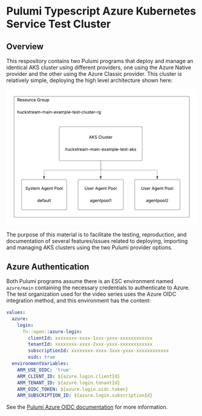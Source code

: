 Pulumi Typescript Azure Kubernetes Service Test Cluster
=======================================================

Overview
--------

This respository contains two Pulumi programs that deploy and manage an identical AKS cluster using different providers, one using the Azure Native provider and the other using the Azure Classic provider. This cluster is relatively simple, deploying the high level architecture shown here:

![AKS Cluster Architecture](docs/img/example_aks_architecture.png "AKS Cluster Architecture")

The purpose of this material is to facilitate the testing, reproduction, and documentation of several features/issues related to deploying, importing and managing AKS clusters using the two Pulumi provider options.

Azure Authentication
---------------------

Both Pulumi programs assume there is an ESC environment named `azure/main` containing the necessary credentials to authenticate to Azure. The test organization used for the video series uses the Azure OIDC integration method, and this environment has the content:

```yaml
values:
  azure:
    login:
      fn::open::azure-login:
        clientId: xxxxxxxx-xxxx-1xxx-yxxx-xxxxxxxxxxxx
        tenantId: xxxxxxxx-xxxx-2xxx-yxxx-xxxxxxxxxxxx
        subscriptionId: xxxxxxxx-xxxx-3xxx-yxxx-xxxxxxxxxxxx
        oidc: true
  environmentVariables:
    ARM_USE_OIDC: 'true'
    ARM_CLIENT_ID: ${azure.login.clientId}
    ARM_TENANT_ID: ${azure.login.tenantId}
    ARM_OIDC_TOKEN: ${azure.login.oidc.token}
    ARM_SUBSCRIPTION_ID: ${azure.login.subscriptionId}
```
See the [Pulumi Azure OIDC documentation](https://www.pulumi.com/registry/packages/azure-native/installation-configuration/#optional-move-pulumi-config-to-your-esc-environment) for more information.



